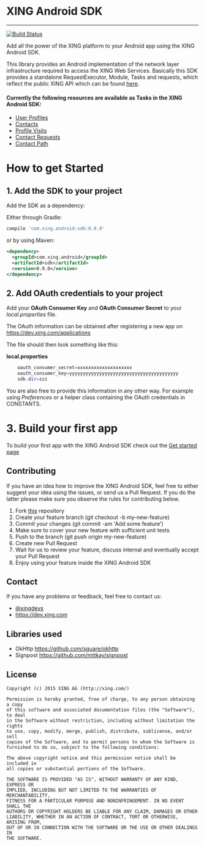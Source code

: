 # XING Android SDK
---

[![Build Status](https://travis-ci.org/xing/xing-android-sdk.svg)](https://travis-ci.org/xing/xing-android-sdk)

Add all the power of the XING platform to your Android app using the XING Android SDK.

This library provides an Android implementation of the network layer infrastructure required to access
the XING Web Services. Basically this SDK provides a standalone RequestExecutor, Module, Tasks and requests, which reflect the public XING API which can be found [here](https://dev.xing.com/docs/resources).

#### Currently the following resources are available as Tasks in the XING Android SDK:

- [User Profiles](<https://dev.xing.com/docs/resources#user-profiles>)
- [Contacts](<https://dev.xing.com/docs/resources#contacts>)
- [Profile Visits](<https://dev.xing.com/docs/resources#profile-visits>)
- [Contact Requests](<https://dev.xing.com/docs/resources#contact-requests>)
- [Contact Path](<https://dev.xing.com/docs/resources#contact-path>)


How to get Started
==========

## 1. Add the SDK to your project

Add the SDK as a dependency:

Either through Gradle:

```gradle
compile 'com.xing.android:sdk:0.9.0'
```
or by using Maven:

```xml
<dependency>
  <groupId>com.xing.android</groupId>
  <artifactId>sdk</artifactId>
  <version>0.9.0</version>
</dependency>
```

## 2. Add OAuth credentials to your project

Add your **OAuth Consumer Key** and **OAuth Consumer Secret** to your *local.properties* file.

The OAuth information can be obtained after registering a new app on <https://dev.xing.com/applications>

The file should then look something like this:

**local.properties**

```java
	oauth_consumer_secret=xxxxxxxxxxxxxxxxxxxx
	oauth_consumer_key=yyyyyyyyyyyyyyyyyyyyyyyyyyyyyyyyyyyyyyyy
	sdk.dir=zzz
```

You are also free to provide this information in any other way. For example using *Preferences* or a helper class containing the OAuth credentials in CONSTANTS.

# 3. Build your first app

To build your first app with the XING Android SDK check out the [Get started page](GETTINGSTARTED.md)

## Contributing


If you have an idea how to improve the XING Android SDK, feel free to either suggest your idea using the issues, or send us a Pull Request. If you do the latter please make sure you observe the rules for contributing below.

1. Fork [this](https://github.com/xing/xing-android-sdk) repository
2. Create your feature branch (git checkout -b my-new-feature)
3. Commit your changes (git commit -am 'Add some feature')
4. Make sure to cover your new feature with sufficient unit tests
5. Push to the branch (git push origin my-new-feature)
6. Create new Pull Request
7. Wait for us to review your feature, discuss internal and eventually accept your Pull Request
8. Enjoy using your feature inside the XING Android SDK


## Contact
If you have any problems or feedback, feel free to contact us:

* [@xingdevs](https://twitter.com/xingdevs)
* <https://dev.xing.com>

## Libraries used


* OkHttp <https://github.com/square/okhttp>
* Signpost <https://github.com/mttkay/signpost>


## License


  	Copyright (c) 2015 XING AG (http://xing.com/)

	Permission is hereby granted, free of charge, to any person obtaining a copy
   	of this software and associated documentation files (the "Software"), to deal
   	in the Software without restriction, including without limitation the rights
   	to use, copy, modify, merge, publish, distribute, sublicense, and/or sell
   	copies of the Software, and to permit persons to whom the Software is
   	furnished to do so, subject to the following conditions:

  	The above copyright notice and this permission notice shall be included in
  	all copies or substantial portions of the Software.

  	THE SOFTWARE IS PROVIDED "AS IS", WITHOUT WARRANTY OF ANY KIND, EXPRESS OR
  	IMPLIED, INCLUDING BUT NOT LIMITED TO THE WARRANTIES OF MERCHANTABILITY,
  	FITNESS FOR A PARTICULAR PURPOSE AND NONINFRINGEMENT. IN NO EVENT SHALL THE
  	AUTHORS OR COPYRIGHT HOLDERS BE LIABLE FOR ANY CLAIM, DAMAGES OR OTHER
  	LIABILITY, WHETHER IN AN ACTION OF CONTRACT, TORT OR OTHERWISE, ARISING FROM,
  	OUT OF OR IN CONNECTION WITH THE SOFTWARE OR THE USE OR OTHER DEALINGS IN
  	THE SOFTWARE.



